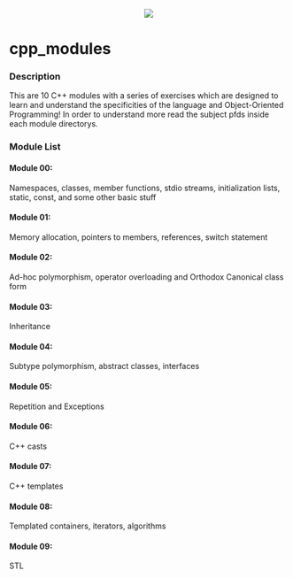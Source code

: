 <p align="center" width="100">
  <img src="https://github.com/user-attachments/assets/8a9be305-e993-4f5e-9dc5-c55c013d33f4"/>
</p>

# cpp_modules

### Description

This are 10 C++ modules with a series of exercises which are designed to learn and understand the specificities of the language and Object-Oriented Programming!
In order to understand more read the subject pfds inside each module directorys.

### Module List

#### Module 00:
  Namespaces, classes, member functions, stdio streams, initialization lists, static, const, and some other basic stuff
#### Module 01:
  Memory allocation, pointers to members, references, switch statement
#### Module 02:
  Ad-hoc polymorphism, operator overloading and Orthodox Canonical class form
#### Module 03:
  Inheritance
#### Module 04:
  Subtype polymorphism, abstract classes, interfaces
#### Module 05:
  Repetition and Exceptions
#### Module 06:
  C++ casts
#### Module 07:
  C++ templates
#### Module 08:
  Templated containers, iterators, algorithms
#### Module 09:
  STL
